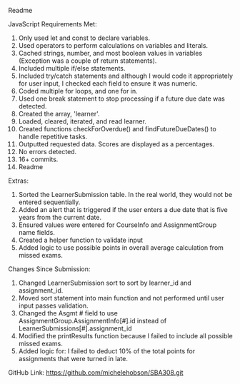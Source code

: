 Readme

JavaScript Requirements Met:
 1. Only used let and const to declare variables.
 2. Used operators to perform calculations on variables and literals.
 3. Cached strings, number, and most boolean values in variables (Exception was a couple of return statements).
 4. Included multiple if/else statements.
 5. Included try/catch statements and although I would code it appropriately for user input, I checked each field to ensure it was numeric.
 6. Coded multiple for loops, and one for in.
 7. Used one break statement to stop processing if a future due date was detected.
 8. Created the array, 'learner'.
 9. Loaded, cleared, iterated, and read learner.
10. Created functions checkForOverdue() and findFutureDueDates() to handle repetitive tasks.
11. Outputted requested data. Scores are displayed as a percentages.
12. No errors detected.
13. 16+ commits.
14. Readme

Extras:
1. Sorted the LearnerSubmission table. In the real world, they would not be entered sequentially.
2. Added an alert that is triggered if the user enters a due date that is five years from the current date.
3. Ensured values were entered for CourseInfo and AssignmentGroup name fields.
4. Created a helper function to validate input
5. Added logic to use possible points in overall average calculation from missed exams. 


Changes Since Submission:
1. Changed LearnerSubmission sort to sort by learner_id and assignment_id.
2. Moved sort statement into main function and not performed until user input passes validation.
3. Changed the Asgmt # field to use AssignmentGroup.AssignmentInfo[#].id instead of LearnerSubmissions[#].assignment_id
4. Modified the printResults function because I failed to include all possible missed exams. 
5. Added logic for: I failed to deduct 10% of the total points for assignments that were turned in late.
   




GitHub Link:
    https://github.com/michelehobson/SBA308.git




